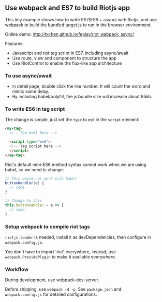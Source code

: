 ## Use webpack and ES7 to build Riotjs app

This tiny example shows how to write ES7(ES6 + async) with Riotjs, and use webpack to build the bundled target js to run in the browser environment.

Online demo: http://txchen.github.io/feplay/riot_webpack_async/

Features:
* Javascript and riot tag script in ES7, including async/await
* Use route, view and component to structure the app
* Use RiotControl to enable the flux-like app architecture

### To use async/await

* In detail page, double click the like number. It will count the word and mimic some delay.
* By including babel/polyfill, the js bundle size will increase about 85kb.

### To write ES6 in tag script

The change is simple, just set the `type` to `es6` in the `script` element:

```html
<my-tag>
  <!-- Tag html here -->

  <script type="es6">
  <!-- Tag script here -->
  </script>
</my-tag>
```

Riot's default mini-ES6 method syntax cannot work when we are using babel, so we need to change:

```js
// This would not work with babel
buttonHandler(e) {
  // code
}

// Change to this
this.buttonHandler = e => {
  // code
}
```

### Setup webpack to compile riot tags

`riotjs-loader` is needed, install it as devDependencies, then configure in `webpack.config.js`.

You don't have to import 'riot' everywhere, instead, use `webpack.ProvidePlugin` to make it available everywhere.

### Workflow

During development, use webpack-dev-server.

Before shipping, use `webpack -d -p`. See `package.json` and `webpack.config.js` for detailed configurations.
